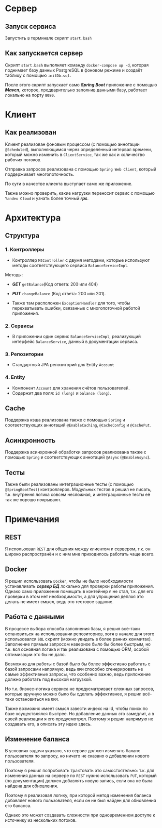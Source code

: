 # Сервер
## Запуск сервиса

Запустить в терминале скрипт `start.bash`

## Как запускается сервер

Скрипт `start.bash` выполняет команду `docker-compose up -d`,
которая поднимает базу данных PostgreSQL в фоновом режиме и 
создаёт таблицу с помощью `initDb.sql`.

После этого скрипт запускает само ***Spring Boot*** приложение с помощью ***Maven***, которое, предварительно заполнив данными базу, работает локально на порту `8080`.


# Клиент

## Как реализован

Клиент реализован фоновым процессом (с помощью аннотации `@Scheduled`), выполняющимся через определённый интервал времени, который можно изменить в `ClientService`, так же как и количество рабочих потоков.

Отправка запросов реализована с помощью `Spring Web Client`, который поддерживает многопоточность.

По сути в качестве клиента выступает само же приложение.

Также можно проверить, какие нагрузки переносит сервис с помощью `Yandex Cloud` и узнать более точный ***rps***.



# Архитектура

## Структура

### 1. Контроллеры

- Контроллер `MtController` с двумя методами, которые используют методы соответствующего сервиса `BalanceServiceImpl`.

Методы:
- ***GET*** `getBalance`(Код ответа: 200 или 404) 
- ***PUT*** `changeBalance` (Код ответа: 200 или 201).


- Также там расположен `ExceptionHandler` для того, чтобы перехватывать ошибки, связанные с многопоточной работой приложения.
        

### 2. Сервисы

- В приложении один сервис `BalanceServiceImpl`, реализующий интерфейс `BalanceService`, данный в документации сервиса.

### 3. Репозитории
- Стандартный JPA репозиторий для Entity `Account`

### 4. Entity
- Компонент `Account` для хранения счётов пользователей.
- Содержит два поля: `id (long)` и `balance (long)`.

## Cache

Поддержка кэша реализована также с помощью `Spring` и соответствующих аннотаций `@EnableCaching`, `@CacheConfig` и `@CachePut`.

## Асинхронность

Поддержка асинхронной обработки запросов реализована также с помощью `Spring` и соответствующих аннотаций `@Async` (`@EnableAsync`).


## Тесты

Также были реализованы интеграционные тесты (с помощью `@SpringBootTest`) контроллеров. Модульных тестов я решил не писать, т.к. внутрення логика совсем несложная, и интеграционные тесты её так же хорошо покрывают. 


# Примечания

## REST
Я использовал `REST` для общения между клиентом и сервером, т.к. он широко распространён и с ним мне приходилось работать чаще всего.


## Docker

Я решил использовать `Docker`, чтобы не было необходимости устанавливать ***сервер БД*** локально для проверки работы приложения. 
Однако само приложение помещать в контейнер я не стал, т.к. для его проверки в этом нет необходимости, а для упрощения деплоя это делать не имеет смысл, ведь это тестовое задание.

## Работа с данными

В процессе выбора способа заполнения базы, я решил всё-таки остановиться на использовании репозиториев, хотя в начале для этого использовался `SQL` скрипт (можно увидеть в более ранних коммитах).
Заполнение прямым запросом наверное было бы более быстрым, но т.к. вся основная логика и так реализована с помощью ORM, особой оптимизации это бы не дало.

Возможно для работы с базой было бы более эффективно работать с базой запросами напрямую, ведь `ORM` способно сгенерировать не самые эффективные запросы, что особенно важно, ведь приложение должно работать под высокой нагрузкой.

Но т.к. бизнес-логика сервиса не предусматривает сложных запросов, которые вручную можно было бы сделать эффективнее, я решил всё-таки остановиться на `ORM`.

Также возможно имеет смысл завести индекс на id, чтобы поиск по базе осуществлялся быстрее. Но добавление данных это замедлит, а в своей реализации я его предусмотрел. Поэтому я решил напрямую не создавать его, а описать эту идею здесь.

## Изменение баланса

В условиях задачи указано, что сервис должен изменять баланс пользователя по запросу, но ничего не сказано о добавлении нового пользователя.

Поэтому я решил попробовать трактовать это самостоятельно: т.к. для изменения данных на сервере по `REST` нужно использовать `PUT`, который (по документации) должен добавлять новую запись, если она не была найдена для обновления.

Поэтому я реализовал логику, при которой метод изменения баланса добавляет нового пользователя, если он не был найден для обновления его баланса.

Однако это может создавать сложности при одновременном доступе к источнику из нескольких потоков.


